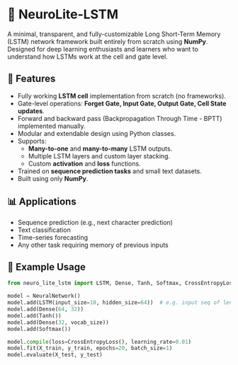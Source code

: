 # 🔁 NeuroLite-LSTM

A minimal, transparent, and fully-customizable Long Short-Term Memory (LSTM) network framework built entirely from scratch using **NumPy**. Designed for deep learning enthusiasts and learners who want to understand how LSTMs work at the cell and gate level.

## 🚀 Features

- Fully working **LSTM cell** implementation from scratch (no frameworks).
- Gate-level operations: **Forget Gate, Input Gate, Output Gate, Cell State updates**.
- Forward and backward pass (Backpropagation Through Time - BPTT) implemented manually.
- Modular and extendable design using Python classes.
- Supports:
  - **Many-to-one** and **many-to-many** LSTM outputs.
  - Multiple LSTM layers and custom layer stacking.
  - Custom **activation** and **loss** functions.
- Trained on **sequence prediction tasks** and small text datasets.
- Built using only **NumPy**.

## 📊 Applications

- Sequence prediction (e.g., next character prediction)
- Text classification
- Time-series forecasting
- Any other task requiring memory of previous inputs

## 🧩 Example Usage

```python
from neuro_lite_lstm import LSTM, Dense, Tanh, Softmax, CrossEntropyLoss, NeuralNetwork

model = NeuralNetwork()
model.add(LSTM(input_size=10, hidden_size=64))  # e.g. input seq of length 10
model.add(Dense(64, 32))
model.add(Tanh())
model.add(Dense(32, vocab_size))
model.add(Softmax())

model.compile(loss=CrossEntropyLoss(), learning_rate=0.01)
model.fit(X_train, y_train, epochs=20, batch_size=1)
model.evaluate(X_test, y_test)
